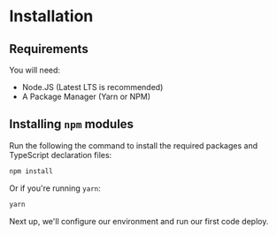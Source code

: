 # Installation

## Requirements

You will need:

 - Node.JS (Latest LTS is recommended)
 - A Package Manager (Yarn or NPM)

## Installing `npm` modules

Run the following the command to install the required packages and TypeScript declaration files:

```bash
npm install
```

Or if you're running `yarn`:

```bash
yarn
```

Next up, we'll configure our environment and run our first code deploy.
